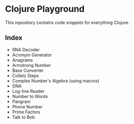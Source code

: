 # Clojure Playground
This repository contains code snippets for everything Clojure.

## Index
  - RNA Decoder
  - Acronym Generator
  - Anagrams
  - Armstrong Number
  - Base Converter
  - Collatz Steps
  - Complex Number's Algebra (using macros)
  - DNA
  - Log-line Reader
  - Number to Words
  - Pangram
  - Phone Number
  - Prime Factors
  - Talk to Bob
